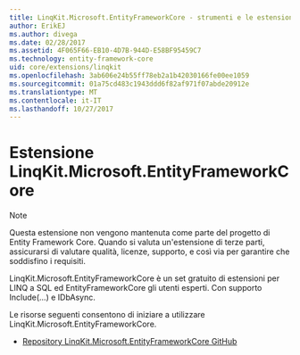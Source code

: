 ```yaml
---
title: LinqKit.Microsoft.EntityFrameworkCore - strumenti e le estensioni - EF Core
author: ErikEJ
ms.author: divega
ms.date: 02/28/2017
ms.assetid: 4F065F66-EB10-4D7B-944D-E58BF95459C7
ms.technology: entity-framework-core
uid: core/extensions/linqkit
ms.openlocfilehash: 3ab606e24b55ff78eb2a1b42030166fe00ee1059
ms.sourcegitcommit: 01a75cd483c1943ddd6f82af971f07abde20912e
ms.translationtype: MT
ms.contentlocale: it-IT
ms.lasthandoff: 10/27/2017
---
```

# <a name="linqkitmicrosoftentityframeworkcore-extension"></a>Estensione LinqKit.Microsoft.EntityFrameworkCore

> [!NOTE]  
> Questa estensione non vengono mantenuta come parte del progetto di Entity Framework Core. Quando si valuta un'estensione di terze parti, assicurarsi di valutare qualità, licenze, supporto, e così via per garantire che soddisfino i requisiti.

LinqKit.Microsoft.EntityFrameworkCore è un set gratuito di estensioni per LINQ a SQL ed EntityFrameworkCore gli utenti esperti. Con supporto Include(...) e IDbAsync.

Le risorse seguenti consentono di iniziare a utilizzare LinqKit.Microsoft.EntityFrameworkCore.
* [Repository LinqKit.Microsoft.EntityFrameworkCore GitHub](https://github.com/scottksmith95/LINQKit/)
